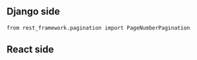 

## Django side
```
from rest_framework.pagination import PageNumberPagination

```


## React side


